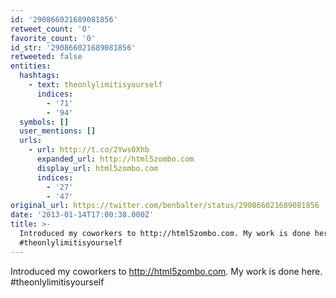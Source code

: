 ```yaml
---
id: '290866021689081856'
retweet_count: '0'
favorite_count: '0'
id_str: '290866021689081856'
retweeted: false
entities:
  hashtags:
    - text: theonlylimitisyourself
      indices:
        - '71'
        - '94'
  symbols: []
  user_mentions: []
  urls:
    - url: http://t.co/2Yws0Xhb
      expanded_url: http://html5zombo.com
      display_url: html5zombo.com
      indices:
        - '27'
        - '47'
original_url: https://twitter.com/benbalter/status/290866021689081856
date: '2013-01-14T17:00:38.000Z'
title: >-
  Introduced my coworkers to http://html5zombo.com. My work is done here.
  #theonlylimitisyourself
---
```


Introduced my coworkers to http://html5zombo.com. My work is done here. #theonlylimitisyourself